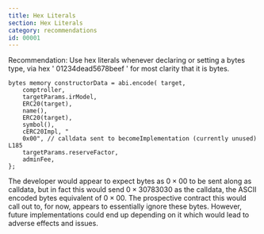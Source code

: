 ```yaml
---
title: Hex Literals
section: Hex Literals
category: recommendations
id: 00001
---
```


Recommendation: Use hex literals whenever declaring or setting a bytes type, via hex ' 01234dead5678beef ' for most clarity that it is bytes.

```solidity
bytes memory constructorData = abi.encode( target, 
    comptroller, 
    targetParams.irModel, 
    ERC20(target),
    name(), 
    ERC20(target),
    symbol(), 
    cERC20Impl, "
    0x00", // calldata sent to becomeImplementation (currently unused) L185 
    targetParams.reserveFactor, 
    adminFee,
};
```

The developer would appear to expect bytes as $0 \times 00$ to be sent along as calldata, but in fact this would send $0 \times 30783030$ as the calldata, the ASCII encoded bytes equivalent of $0 \times 00$. The prospective contract this would call out to, for now, appears to essentially ignore these bytes. However, future implementations could end up depending on it which would lead to adverse effects and issues.
